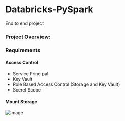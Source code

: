# Databricks-PySpark
End to end project

### Project Overview:


### Requirements

#### Access Control
- Service Principal
- Key Vault
- Role Based Access Control (Storage and Key Vault)
- Sceret Scope

#### Mount Storage

![image](https://github.com/user-attachments/assets/81ab7a9e-e203-4386-b5ee-8b5dc92d1e0f)
